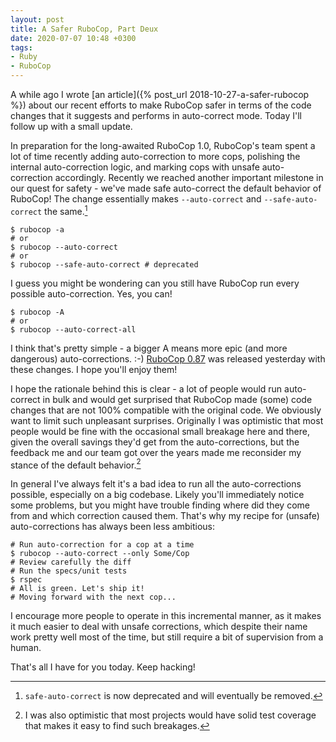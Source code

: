 ```yaml
---
layout: post
title: A Safer RuboCop, Part Deux
date: 2020-07-07 10:48 +0300
tags:
- Ruby
- RuboCop
---
```


A while ago I wrote [an article]({% post_url 2018-10-27-a-safer-rubocop %}) about our recent efforts to make RuboCop safer
in terms of the code changes that it suggests and performs in auto-correct mode.
Today I'll follow up with a small update.

In preparation for the long-awaited RuboCop 1.0, RuboCop's team spent a lot of time
recently adding auto-correction to more cops, polishing the internal auto-correction logic,
and marking cops with unsafe auto-correction accordingly. Recently we reached another
important milestone in our quest for safety - we've made safe auto-correct the default behavior
of RuboCop! The change essentially makes `--auto-correct` and `--safe-auto-correct` the same.[^1]

``` shellsession
$ rubocop -a
# or
$ rubocop --auto-correct
# or
$ rubocop --safe-auto-correct # deprecated
```

I guess you might be wondering can you still have RuboCop run every possible auto-correction.
Yes, you can!

``` shellsession
$ rubocop -A
# or
$ rubocop --auto-correct-all
```

I think that's pretty simple - a bigger A means more epic (and more dangerous) auto-corrections. :-)
[RuboCop 0.87](https://github.com/rubocop-hq/rubocop/releases/tag/v0.87.0) was released yesterday with these changes. I hope you'll enjoy them!

I hope the rationale behind this is clear - a lot of people would run auto-correct in bulk and would get surprised that RuboCop made
(some) code changes that are not 100% compatible with the original code. We obviously want to limit such unpleasant surprises.
Originally I was optimistic that most people would be fine with the occasional small breakage here and there, given the overall
savings they'd get from the auto-corrections, but the feedback me and our team got over the years made me reconsider my
stance of the default behavior.[^2]

In general I've always felt it's a bad idea to run all the auto-corrections possible, especially on a big codebase.
Likely you'll immediately notice some problems, but you might have trouble finding where did they come from and which
correction caused them. That's why my recipe for (unsafe) auto-corrections has always been less ambitious:

``` shellsession
# Run auto-correction for a cop at a time
$ rubocop --auto-correct --only Some/Cop
# Review carefully the diff
# Run the specs/unit tests
$ rspec
# All is green. Let's ship it!
# Moving forward with the next cop...
```

I encourage more people to operate in this incremental manner, as it makes it much easier to deal with unsafe corrections, which
despite their name work pretty well most of the time, but still require a bit of supervision from a human.

That's all I have for you today. Keep hacking!

[^1]: `safe-auto-correct` is now deprecated and will eventually be removed.
[^2]: I was also optimistic that most projects would have solid test coverage that makes it easy to find such breakages.
